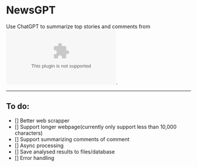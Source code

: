 # NewsGPT

Use ChatGPT to summarize top stories and comments from ![Hacker News](news.ycombinator.com).

---

## To do:
- [] Better web scrapper
- [] Support longer webpage(currently only support less than 10,000 characters)
- [] Support summarizing comments of comment
- [] Async processing
- [] Save analysed results to files/database
- [] Error handling
